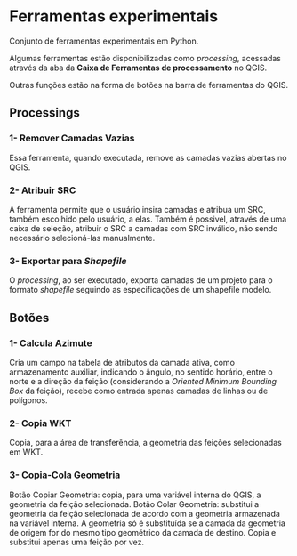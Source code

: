 # Ferramentas experimentais

Conjunto de ferramentas experimentais em Python.

Algumas ferramentas estão disponibilizadas como *processing*, acessadas através da aba da **Caixa de Ferramentas de processamento** no QGIS.

Outras funções estão na forma de botões na barra de ferramentas do QGIS.




## Processings
### 1- Remover Camadas Vazias
Essa ferramenta, quando executada, remove as camadas vazias abertas no QGIS.

### 2- Atribuir SRC
A ferramenta permite que o usuário insira camadas e atribua um SRC, também escolhido pelo usuário, a elas. Também é possivel, através de uma caixa de seleção, atribuir o SRC a camadas com SRC inválido, não sendo necessário selecioná-las manualmente.

### 3- Exportar para *Shapefile*
O *processing*, ao ser executado, exporta camadas de um projeto para o formato *shapefile* seguindo as especificações de um shapefile modelo.

## Botões
### 1- Calcula Azimute
Cria um campo na tabela de atributos da camada ativa, como armazenamento auxiliar, indicando o ângulo, no sentido horário, entre o norte e a direção da feição (considerando a *Oriented Minimum Bounding Box* da feição), recebe como entrada apenas camadas de linhas ou de polígonos.

### 2- Copia WKT 
Copia, para a área de transferência, a geometria das feições selecionadas em WKT.

### 3- Copia-Cola Geometria
Botão Copiar Geometria: copia, para uma variável interna do QGIS, a geometria da feição selecionada. Botão Colar Geometria:  substitui a geometria da feição selecionada de acordo com a geometria armazenada na variável interna. A geometria só é substituída se a camada da geometria de origem for do mesmo tipo geométrico da camada de destino. Copia e substitui apenas uma feição por vez.